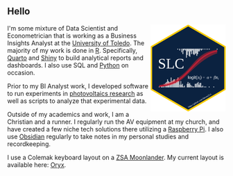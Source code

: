 ## Hello

<a href="https://github.com/Steven314"><img src="www/hex-logo.png" height="200" align="right" alt="hex sticker"/></a>

I'm some mixture of Data Scientist and Econometrician that is working as a Business Insights Analyst at the [University of Toledo](https://www.utoledo.edu/).
The majority of my work is done in [R](https://www.r-project.org/).
Specifically, [Quarto](https://quarto.org/) and [Shiny](https://shiny.posit.co/) to build analytical reports and dashboards.
I also use SQL and [Python](https://www.python.org/) on occasion.

Prior to my BI Analyst work, I developed software to run experiments in [photovoltaics research](https://www.utoledo.edu/research/pvic/) as well as scripts to analyze that experimental data.

Outside of my academics and work, I am a Christian and a runner.
I regularly run the AV equipment at my church, and have created a few niche tech solutions there utilizing a [Raspberry Pi](https://www.raspberrypi.com/).
I also use [Obsidian](https://obsidian.md/) regularly to take notes in my personal studies and recordkeeping.

I use a Colemak keyboard layout on a [ZSA Moonlander](https://www.zsa.io/moonlander).
My current layout is available here: [Oryx](https://configure.zsa.io/moonlander/layouts/jYavJ/latest/0).
